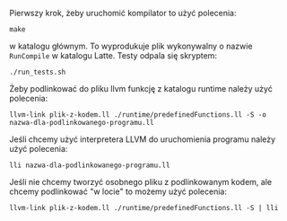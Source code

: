 Pierwszy krok, żeby uruchomić kompilator to użyć polecenia:
```
make
```
w katalogu głównym. To wyprodukuje plik wykonywalny o nazwie `RunCompile` w katalogu Latte. Testy odpala się skryptem:
```
./run_tests.sh
```

Żeby podlinkować do pliku llvm funkcję z katalogu runtime należy użyć polecenia:
```
llvm-link plik-z-kodem.ll ./runtime/predefinedFunctions.ll -S -o nazwa-dla-podlinkowanego-programu.ll
```
Jeśli chcemy użyć interpretera LLVM do uruchomienia programu należy użyć polecenia:
```
lli nazwa-dla-podlinkowanego-programu.ll
```

Jeśli nie chcemy tworzyć osobnego pliku z podlinkowanym kodem, ale chcemy podlinkować "w locie" to możemy użyć polecenia:
```
llvm-link plik-z-kodem.ll ./runtime/predefinedFunctions.ll -S | lli
```